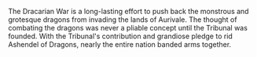 The Dracarian War is a long-lasting effort to push back the monstrous and grotesque dragons from invading the lands of Aurivale. The thought of combating the dragons was never a pliable concept until the Tribunal was founded. With the Tribunal's contribution and grandiose pledge to rid Ashendel of Dragons, nearly the entire nation banded arms together.